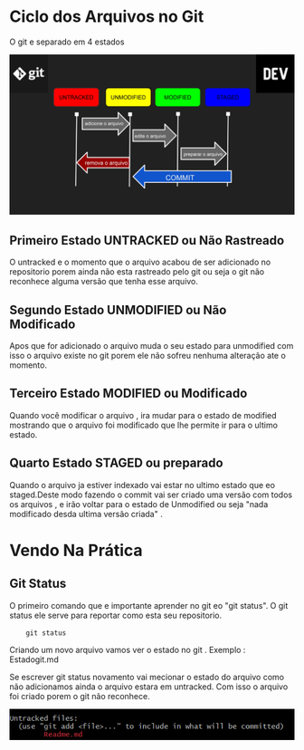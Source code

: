 
<h1>Ciclo dos Arquivos no Git</h1>

<p>O git e separado em 4 estados</p>

<img src="Imagens De Ilustração/clico_vida_git.jpg" width="950px">

<h2>Primeiro Estado UNTRACKED ou Não Rastreado</h2>

<p>O untracked e o momento que o arquivo acabou de ser adicionado no repositorio porem ainda não esta rastreado pelo git ou seja o git não reconhece alguma versão que tenha esse arquivo.</p>

<h2>Segundo Estado UNMODIFIED ou Não Modificado</h2>

<p>Apos que for adicionado o arquivo muda o seu estado para unmodified com isso o arquivo existe no git porem ele não sofreu nenhuma alteração ate o momento.</p>

<h2>Terceiro Estado MODIFIED ou Modificado</h2>

<p>Quando você modificar o arquivo , ira mudar para o estado de modified mostrando que o arquivo foi modificado que lhe permite ir para o ultimo estado.</p>

<h2>Quarto Estado STAGED ou preparado </h2>

<p>Quando o arquivo ja estiver indexado vai estar no ultimo estado que eo staged.Deste modo fazendo o commit vai ser criado uma versão com todos os arquivos , e irão voltar para o estado de Unmodified ou seja "nada modificado desda ultima versão criada" . </p>


<h1>Vendo Na Prática</h1>

<h2>Git Status</h2>

<p>O primeiro comando que e importante aprender no git eo "git status". O git status ele serve para reportar como esta seu repositorio.</p>

```
    git status
```

<p>Criando um novo arquivo vamos ver o estado no git  . Exemplo : Estadogit.md </p>

<p>Se escrever git status novamento vai mecionar o estado do arquivo como não adicionamos ainda o arquivo estara em untracked. Com isso o arquivo foi criado porem o git não reconhece.</p>

<img src="Imagens De Ilustração/untracked.png" width="900px">
































